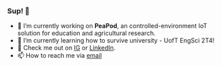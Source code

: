 ### Sup! 👋
- 🔭 I’m currently working on **PeaPod**, an controlled-environment IoT solution for education and agricultural research.
- 🌱 I’m currently learning how to survive university - UofT EngSci 2T4!
- 💬 Check me out on [IG](https://www.instagram.com/JLefebvre55) or [LinkedIn](https://www.linkedin.com/in/jayden-lefebvre-114bb4164/).
- 📫 How to reach me via [email](mailto:jayden.lefebvre55@gmail.com)
